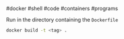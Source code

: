 #docker #shell #code #containers #programs 

Run in the directory containing the `Dockerfile`

```bash
docker build -t <tag> .
```
